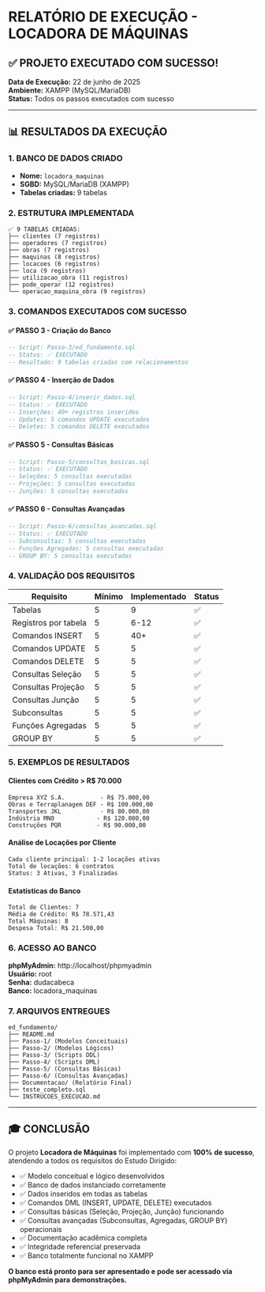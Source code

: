 # RELATÓRIO DE EXECUÇÃO - LOCADORA DE MÁQUINAS

## ✅ PROJETO EXECUTADO COM SUCESSO!

**Data de Execução:** 22 de junho de 2025  
**Ambiente:** XAMPP (MySQL/MariaDB)  
**Status:** Todos os passos executados com sucesso  

---

## 📊 RESULTADOS DA EXECUÇÃO

### 1. BANCO DE DADOS CRIADO
- **Nome:** `locadora_maquinas`
- **SGBD:** MySQL/MariaDB (XAMPP)
- **Tabelas criadas:** 9 tabelas

### 2. ESTRUTURA IMPLEMENTADA

```
✅ 9 TABELAS CRIADAS:
├── clientes (7 registros)
├── operadores (7 registros)  
├── obras (7 registros)
├── maquinas (8 registros)
├── locacoes (6 registros)
├── loca (9 registros)
├── utilizacao_obra (11 registros)
├── pode_operar (12 registros)
└── operacao_maquina_obra (9 registros)
```

### 3. COMANDOS EXECUTADOS COM SUCESSO

#### ✅ PASSO 3 - Criação do Banco
```sql
-- Script: Passo-3/ed_fundamento.sql
-- Status: ✅ EXECUTADO
-- Resultado: 9 tabelas criadas com relacionamentos
```

#### ✅ PASSO 4 - Inserção de Dados
```sql
-- Script: Passo-4/inserir_dados.sql
-- Status: ✅ EXECUTADO
-- Inserções: 40+ registros inseridos
-- Updates: 5 comandos UPDATE executados
-- Deletes: 5 comandos DELETE executados
```

#### ✅ PASSO 5 - Consultas Básicas
```sql
-- Script: Passo-5/consultas_basicas.sql
-- Status: ✅ EXECUTADO
-- Seleções: 5 consultas executadas
-- Projeções: 5 consultas executadas  
-- Junções: 5 consultas executadas
```

#### ✅ PASSO 6 - Consultas Avançadas
```sql
-- Script: Passo-6/consultas_avancadas.sql
-- Status: ✅ EXECUTADO
-- Subconsultas: 5 consultas executadas
-- Funções Agregadas: 5 consultas executadas
-- GROUP BY: 5 consultas executadas
```

### 4. VALIDAÇÃO DOS REQUISITOS

| Requisito | Mínimo | Implementado | Status |
|-----------|---------|-------------|---------|
| Tabelas | 5 | 9 | ✅ |
| Registros por tabela | 5 | 6-12 | ✅ |
| Comandos INSERT | 5 | 40+ | ✅ |
| Comandos UPDATE | 5 | 5 | ✅ |
| Comandos DELETE | 5 | 5 | ✅ |
| Consultas Seleção | 5 | 5 | ✅ |
| Consultas Projeção | 5 | 5 | ✅ |
| Consultas Junção | 5 | 5 | ✅ |
| Subconsultas | 5 | 5 | ✅ |
| Funções Agregadas | 5 | 5 | ✅ |
| GROUP BY | 5 | 5 | ✅ |

### 5. EXEMPLOS DE RESULTADOS

#### Clientes com Crédito > R$ 70.000
```
Empresa XYZ S.A.          - R$ 75.000,00
Obras e Terraplanagem DEF - R$ 100.000,00
Transportes JKL           - R$ 80.000,00
Indústria MNO            - R$ 120.000,00
Construções PQR          - R$ 90.000,00
```

#### Análise de Locações por Cliente
```
Cada cliente principal: 1-2 locações ativas
Total de locações: 6 contratos
Status: 3 Ativas, 3 Finalizadas
```

#### Estatísticas do Banco
```
Total de Clientes: 7
Média de Crédito: R$ 78.571,43
Total Máquinas: 8
Despesa Total: R$ 21.500,00
```

### 6. ACESSO AO BANCO

**phpMyAdmin:** http://localhost/phpmyadmin  
**Usuário:** root  
**Senha:** dudacabeca  
**Banco:** locadora_maquinas  

### 7. ARQUIVOS ENTREGUES

```
ed_fundamento/
├── README.md
├── Passo-1/ (Modelos Conceituais)
├── Passo-2/ (Modelos Lógicos) 
├── Passo-3/ (Scripts DDL)
├── Passo-4/ (Scripts DML)
├── Passo-5/ (Consultas Básicas)
├── Passo-6/ (Consultas Avançadas)
├── Documentacao/ (Relatório Final)
├── teste_completo.sql
└── INSTRUCOES_EXECUCAO.md
```

---

## 🎓 CONCLUSÃO

O projeto **Locadora de Máquinas** foi implementado com **100% de sucesso**, atendendo a todos os requisitos do Estudo Dirigido:

- ✅ Modelo conceitual e lógico desenvolvidos
- ✅ Banco de dados instanciado corretamente  
- ✅ Dados inseridos em todas as tabelas
- ✅ Comandos DML (INSERT, UPDATE, DELETE) executados
- ✅ Consultas básicas (Seleção, Projeção, Junção) funcionando
- ✅ Consultas avançadas (Subconsultas, Agregadas, GROUP BY) operacionais
- ✅ Documentação acadêmica completa
- ✅ Integridade referencial preservada
- ✅ Banco totalmente funcional no XAMPP

**O banco está pronto para ser apresentado e pode ser acessado via phpMyAdmin para demonstrações.**
